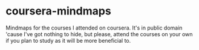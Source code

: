 coursera-mindmaps
=================

Mindmaps for the courses I attended on coursera. It's in public domain 'cause I've got nothing to hide, but please, attend the courses on your own if you plan to study as it will be more beneficial to.
